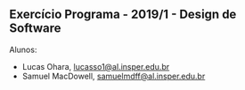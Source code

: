 Exercício Programa - 2019/1 - Design de Software
------------------------------------------------

Alunos: 
- Lucas Ohara, lucasso1@al.insper.edu.br
- Samuel MacDowell, samuelmdff@al.insper.edu.br
